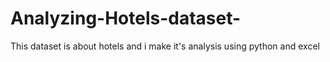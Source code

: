 # Analyzing-Hotels-dataset-
This dataset  is about hotels and i make it's analysis using python and excel
